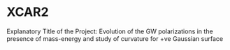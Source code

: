 # XCAR2
Explanatory Title of the Project: Evolution of the GW polarizations in the presence of mass-energy and study of curvature for +ve Gaussian surface
